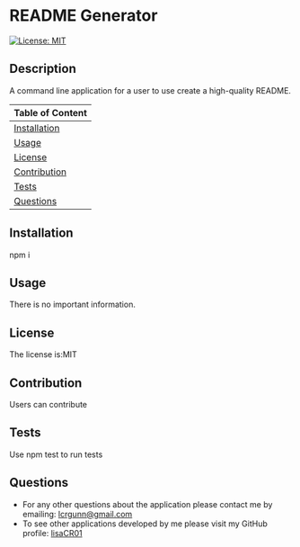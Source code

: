 
  # README Generator

  [![License: MIT](https://img.shields.io/badge/License-MIT-yellow.svg)](https://opensource.org/licenses/MIT)

  ## Description 
  A command line application for a user to use create a high-quality README. 

  |         Table of Content      |
  | ----------------------------- |
  | [Installation](#installation) |
  | [Usage](#usage)               |
  | [License](#license)           |
  | [Contribution](#contribution) |
  | [Tests](#tests)               |
  | [Questions](#questions)       |
 
  ## Installation 
  npm i
  ## Usage 
  There is no important information.
  ## License 
  The license is:MIT
  ## Contribution 
  Users can contribute
  ## Tests 
  Use npm test to run tests
  ## Questions 
  * For any other questions about the application please contact me by emailing: lcrgunn@gmail.com
  * To see other applications developed by me please visit my GitHub profile: [lisaCR01](https://github.com/lisaCR01/)
